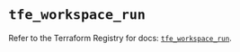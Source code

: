 # `tfe_workspace_run`

Refer to the Terraform Registry for docs: [`tfe_workspace_run`](https://registry.terraform.io/providers/hashicorp/tfe/0.62.0/docs/resources/workspace_run).

